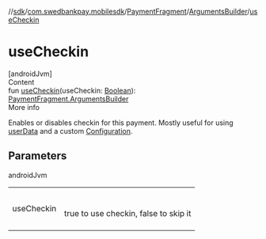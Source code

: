 //[sdk](../../../../index.md)/[com.swedbankpay.mobilesdk](../../index.md)/[PaymentFragment](../index.md)/[ArgumentsBuilder](index.md)/[useCheckin](use-checkin.md)



# useCheckin  
[androidJvm]  
Content  
fun [useCheckin](use-checkin.md)(useCheckin: [Boolean](https://kotlinlang.org/api/latest/jvm/stdlib/kotlin/-boolean/index.html)): [PaymentFragment.ArgumentsBuilder](index.md)  
More info  


Enables or disables checkin for this payment. Mostly useful for using [userData](user-data.md) and a custom [Configuration](../../-configuration/index.md).



## Parameters  
  
androidJvm  
  
| | |
|---|---|
| <a name="com.swedbankpay.mobilesdk/PaymentFragment.ArgumentsBuilder/useCheckin/#kotlin.Boolean/PointingToDeclaration/"></a>useCheckin| <a name="com.swedbankpay.mobilesdk/PaymentFragment.ArgumentsBuilder/useCheckin/#kotlin.Boolean/PointingToDeclaration/"></a><br><br>true to use checkin, false to skip it<br><br>|
  
  



